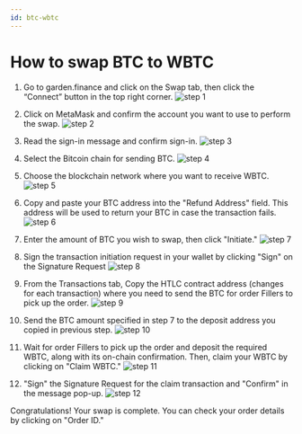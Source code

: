 ```yaml
---
id: btc-wbtc
---
```


# How to swap BTC to WBTC

1. Go to garden.finance and click on the Swap tab, then click the “Connect” button in the top right corner.
   ![step 1](../../../images/guide-btc-wbtc-1.png)

2. Click on MetaMask and confirm the account you want to use to perform the swap.
   ![step 2](../../../images/guide-btc-wbtc-2.png)

3. Read the sign-in message and confirm sign-in.
   ![step 3](../../../images/guide-btc-wbtc-3.png)

4. Select the Bitcoin chain for sending BTC.
   ![step 4](../../../images/guide-btc-wbtc-4.png)

5. Choose the blockchain network where you want to receive WBTC.
   ![step 5](../../../images/guide-btc-wbtc-5.png)

6. Copy and paste your BTC address into the "Refund Address" field. This address will be used to return your BTC in case the transaction fails. 
   ![step 6](../../../images/guide-btc-wbtc-6.png)

7. Enter the amount of BTC you wish to swap, then click "Initiate."
   ![step 7](../../../images/guide-btc-wbtc-7.png)

8. Sign the transaction initiation request in your wallet by clicking "Sign" on the Signature Request
   ![step 8](../../../images/guide-btc-wbtc-8.png)

9. From the Transactions tab, Copy the HTLC contract address (changes for each transaction) where you need to send the BTC for order Fillers to pick up the order.
   ![step 9](../../../images/guide-btc-wbtc-9.png)

10. Send the BTC amount specified in step 7 to the deposit address you copied in previous step.
    ![step 10](../../../images/guide-btc-wbtc-10.png)

11. Wait for order Fillers to pick up the order and deposit the required WBTC, along with its on-chain confirmation. Then, claim your WBTC by clicking on "Claim WBTC."
    ![step 11](../../../images/guide-btc-wbtc-11.png)

12. "Sign" the Signature Request for the claim transaction and "Confirm" in the message pop-up.
    ![step 12](../../../images/guide-btc-wbtc-12.png)

Congratulations! Your swap is complete. You can check your order details by clicking on "Order ID."
